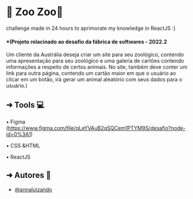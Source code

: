 
# 🌿 Zoo Zoo🌿

challenge made in 24 hours to aprimorate my knowledge in ReactJS :)

#### *(Projeto relacinado ao desafio da fábrica de softwares - 2022.2
Um cliente da Austrália deseja criar um site para seu zoológico, contendo uma apresentação para seu zoológico e uma galeria de cartões contendo informações a respeito de certos animais. No site, também deve conter um link para outra página, contendo um cartão maior em que o usuário ao clicar em um botão, irá gerar um animal aleatório com seus dados para o usuário.)

## ➜ Tools 💻
• Figma (https://www.figma.com/file/qLeYVAuB2qSQCem1PTYM9S/desafio?node-id=0%3A1)

• CSS &HTML

• ReactJS



## ➜ Autores 🤸

- [@annaluizando](https://www.github.com/annaluizando) 
